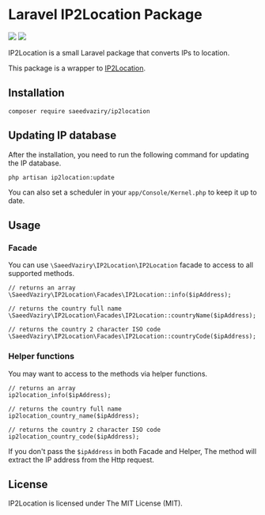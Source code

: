 # Laravel IP2Location Package

[![](https://img.shields.io/packagist/v/saeedvaziry/ip2location.svg?style=flat-square)](https://packagist.org/packages/saeedvaziry/ip2location)
![](https://github.com/saeedvaziry/ip2location/workflows/Test/badge.svg)

IP2Location is a small Laravel package that converts IPs to location.

This package is a wrapper to [IP2Location](https://github.com/chrislim2888/IP2Location-PHP-Module).

## Installation

    composer require saeedvaziry/ip2location

## Updating IP database

After the installation, you need to run the following command for updating the IP database.

    php artisan ip2location:update

You can also set a scheduler in your `app/Console/Kernel.php` to keep it up to date.

## Usage

### Facade

You can use `\SaeedVaziry\IP2Location\IP2Location` facade to access to all supported methods.

    // returns an array
    \SaeedVaziry\IP2Location\Facades\IP2Location::info($ipAddress);
    
    // returns the country full name
    \SaeedVaziry\IP2Location\Facades\IP2Location::countryName($ipAddress);
    
    // returns the country 2 character ISO code
    \SaeedVaziry\IP2Location\Facades\IP2Location::countryCode($ipAddress);
   
### Helper functions

You may want to access to the methods via helper functions. 
   
    // returns an array
    ip2location_info($ipAddress);
    
    // returns the country full name
    ip2location_country_name($ipAddress);
    
    // returns the country 2 character ISO code
    ip2location_country_code($ipAddress);

If you don't pass the `$ipAddress` in both Facade and Helper, The method will extract the IP address from the Http request.

## License

IP2Location is licensed under The MIT License (MIT).
